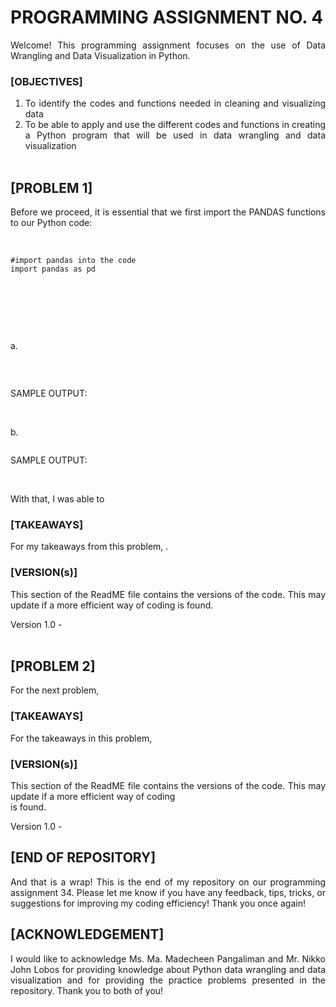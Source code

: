 # PROGRAMMING ASSIGNMENT NO. 4 <br>

<div align="justify">

Welcome! This programming assignment focuses on the use of Data Wrangling and Data Visualization in Python. <br>

### [OBJECTIVES]

1. To identify the codes and functions needed in cleaning and visualizing data <br>
2. To be able to apply and use the different codes and functions in creating a Python program that will
be used in data wrangling and data visualization <br><br>

## [PROBLEM 1] 

Before we proceed, it is essential that we first import the PANDAS  functions to our Python code: <br>

<br>

```
#import pandas into the code
import pandas as pd
```

<br>



<br>

```

```

<br>



a.  <br>


```

```
<br>

SAMPLE OUTPUT:


<br>

b.  <br>


```

```

SAMPLE OUTPUT:


<br>

With that, I was able to  <br>

### [TAKEAWAYS]

For my takeaways from this problem, . <br>

### [VERSION(s)]
This section of the ReadME file contains the versions of the code. This may update if a more efficient way of coding 
is found. <br>

Version 1.0 -  <br><br>

## [PROBLEM 2]

For the next problem, 

### [TAKEAWAYS]

For the takeaways in this problem,  <br>

### [VERSION(s)]
This section of the ReadME file contains the versions of the code. This may update if a more efficient way of coding <br>
is found. <br>

Version 1.0 -  <br>
            
## [END OF REPOSITORY]

And that is a wrap! This is the end of my repository on our programming assignment 34. Please let me 
know if you have any feedback, tips, tricks, or suggestions for improving my coding efficiency! 
Thank you once again! <br>

## [ACKNOWLEDGEMENT] 
I would like to acknowledge Ms. Ma. Madecheen Pangaliman and Mr. Nikko John Lobos for providing knowledge about Python data wrangling
and data visualization and for providing the practice problems presented in the repository. Thank you to both of you!

</div>
